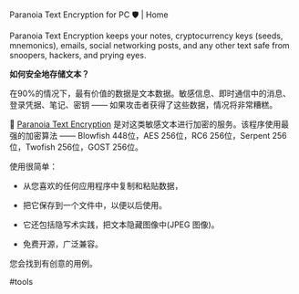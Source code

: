 Paranoia Text Encryption for PC 🛡️ | Home

Paranoia Text Encryption keeps your notes, cryptocurrency keys (seeds, mnemonics), emails, social networking posts, and any other text safe from snoopers, hackers, and prying eyes.

  

**如何安全地存储文本？** 

  

在90%的情况下，最有价值的数据是文本数据。敏感信息、即时通信中的消息、登录凭据、笔记、密钥 —— 如果攻击者获得了这些数据，情况将非常糟糕。

  

🔗 [Paranoia Text Encryption](https://paranoiaworks.mobi/ptepc/) 是对这类敏感文本进行加密的服务。该程序使用最强的加密算法 —— Blowfish 448位，AES 256位，RC6 256位，Serpent 256位，Twofish 256位，GOST 256位。

  

使用很简单：

- 从您喜欢的任何应用程序中复制和粘贴数据，

- 把它保存到一个文件中，以便以后使用。

- 它还包括隐写术实践，把文本隐藏图像中(JPEG 图像)。

- 免费开源，广泛兼容。

  

您会找到有创意的用例。

  

#tools

